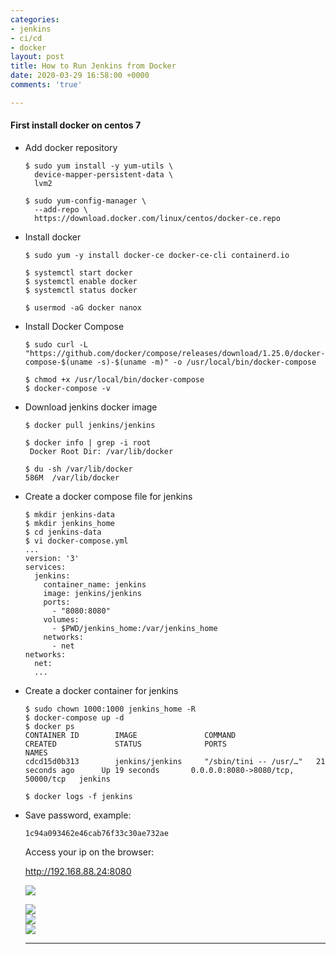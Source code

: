 ```yaml
---
categories:
- jenkins
- ci/cd
- docker
layout: post
title: How to Run Jenkins from Docker
date: 2020-03-29 16:58:00 +0000
comments: 'true'

---
```

#### First install docker on centos 7

* Add docker repository

      $ sudo yum install -y yum-utils \
        device-mapper-persistent-data \
        lvm2
      
      $ sudo yum-config-manager \
        --add-repo \
        https://download.docker.com/linux/centos/docker-ce.repo
          


* Install docker

      $ sudo yum -y install docker-ce docker-ce-cli containerd.io
      
      $ systemctl start docker
      $ systemctl enable docker
      $ systemctl status docker
      
      $ usermod -aG docker nanox


* Install Docker Compose

      $ sudo curl -L "https://github.com/docker/compose/releases/download/1.25.0/docker-compose-$(uname -s)-$(uname -m)" -o /usr/local/bin/docker-compose
      
      $ chmod +x /usr/local/bin/docker-compose
      $ docker-compose -v


* Download jenkins docker image

      $ docker pull jenkins/jenkins
      
      $ docker info | grep -i root
       Docker Root Dir: /var/lib/docker
      
      $ du -sh /var/lib/docker
      586M	/var/lib/docker
* Create a docker compose file for jenkins

      $ mkdir jenkins-data
      $ mkdir jenkins_home
      $ cd jenkins-data
      $ vi docker-compose.yml
      ...
      version: '3'
      services:
        jenkins:
          container_name: jenkins
          image: jenkins/jenkins
          ports:
            - "8080:8080"
          volumes:
            - $PWD/jenkins_home:/var/jenkins_home
          networks:
            - net
      networks:
        net:
        ...
        
* Create a docker container for jenkins

      $ sudo chown 1000:1000 jenkins_home -R
      $ docker-compose up -d
      $ docker ps
      CONTAINER ID        IMAGE               COMMAND                  CREATED             STATUS              PORTS                               NAMES
      cdcd15d0b313        jenkins/jenkins     "/sbin/tini -- /usr/…"   21 seconds ago      Up 19 seconds       0.0.0.0:8080->8080/tcp, 50000/tcp   jenkins
      
      $ docker logs -f jenkins
      
* Save password, example:

      1c94a093462e46cab76f33c30ae732ae
      

  Access your ip on the browser: 

  http://192.168.88.24:8080

  ![](https://res.cloudinary.com/dhcy32o8d/image/upload/v1585502093/myblog/Screenshot_at_2019-12-18_21-54-24_oe3dka.png)

    
    
    
  ![](https://res.cloudinary.com/dhcy32o8d/image/upload/v1585146747/myblog/1_6sWVsmIEpOdqmMaKQYz1cg_hao1j1.png)  
  ![](https://res.cloudinary.com/dhcy32o8d/image/upload/v1585146766/myblog/1_DMYCZw1wOOoUElHVV4AdTA_cuueiz.png)  
  ![](https://res.cloudinary.com/dhcy32o8d/image/upload/v1585146792/myblog/1_a-2W_ZpOIxW6UzZ_SCE-Sw_fs0hl9.png)

  ***